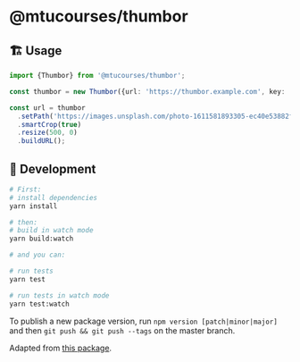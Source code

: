 # @mtucourses/thumbor

## 🏗 Usage

```ts
import {Thumbor} from '@mtucourses/thumbor';

const thumbor = new Thumbor({url: 'https://thumbor.example.com', key: 'a-sample-key'});

const url = thumbor
  .setPath('https://images.unsplash.com/photo-1611581893305-ec40e53882fc')
  .smartCrop(true)
  .resize(500, 0)
  .buildURL();
```

## 🧰  Development

```bash
# First:
# install dependencies
yarn install

# then:
# build in watch mode
yarn build:watch

# and you can:

# run tests
yarn test

# run tests in watch mode
yarn test:watch
```

To publish a new package version, run `npm version [patch|minor|major]` and then `git push && git push --tags` on the master branch.


Adapted from [this package](https://github.com/PolicyMic/thumbor/blob/master/index.js).
